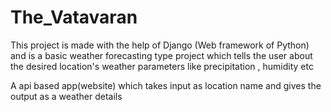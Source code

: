 # The_Vatavaran

This project is made with the help of Django (Web framework of Python) and is a basic weather forecasting type project which tells the user about the desired location's weather parameters like precipitation , humidity etc

A api based app(website) which takes input as location name and gives the output as a weather details 
